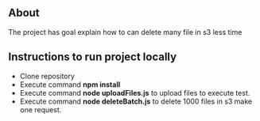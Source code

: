 ## About 

The project has goal explain how to can delete many file in s3 less time


## Instructions to run project locally

- Clone repository
- Execute command **npm install**
- Execute command **node uploadFiles.js** to upload files to execute test.
- Execute command **node deleteBatch.js** to delete 1000 files in s3 make one request.